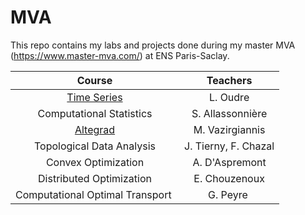 # MVA

This repo contains my labs and projects done during my master MVA (https://www.master-mva.com/) at ENS Paris-Saclay.

| Course | Teachers |
|:------:|:-------:|
|<a href="http://www.laurentoudre.fr/ast.html"> Time Series </a>| L. Oudre |
|Computational Statistics | S. Allassonnière |
|<a href="https://www.master-mva.com/cours/cat-advanced-learning-for-text-and-graph-data-altegrad/"> Altegrad </a> | M. Vazirgiannis|
|Topological Data Analysis |J. Tierny, F. Chazal |
|Convex Optimization | A. D'Aspremont |
|Distributed Optimization | E. Chouzenoux |
|Computational Optimal Transport | G. Peyre |
